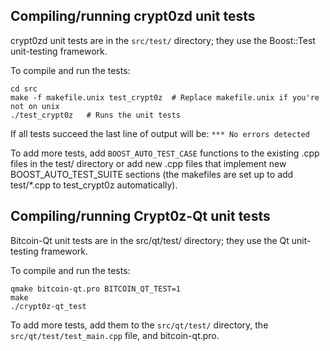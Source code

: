 Compiling/running crypt0zd unit tests
------------------------------------

crypt0zd unit tests are in the `src/test/` directory; they
use the Boost::Test unit-testing framework.

To compile and run the tests:

	cd src
	make -f makefile.unix test_crypt0z  # Replace makefile.unix if you're not on unix
	./test_crypt0z   # Runs the unit tests

If all tests succeed the last line of output will be:
`*** No errors detected`

To add more tests, add `BOOST_AUTO_TEST_CASE` functions to the existing
.cpp files in the test/ directory or add new .cpp files that
implement new BOOST_AUTO_TEST_SUITE sections (the makefiles are
set up to add test/*.cpp to test_crypt0z automatically).


Compiling/running Crypt0z-Qt unit tests
---------------------------------------

Bitcoin-Qt unit tests are in the src/qt/test/ directory; they
use the Qt unit-testing framework.

To compile and run the tests:

	qmake bitcoin-qt.pro BITCOIN_QT_TEST=1
	make
	./crypt0z-qt_test

To add more tests, add them to the `src/qt/test/` directory,
the `src/qt/test/test_main.cpp` file, and bitcoin-qt.pro.
